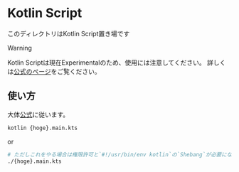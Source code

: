 # Kotlin Script
このディレクトリはKotlin Script置き場です

> [!warning]
> Kotlin Scriptは現在Experimentalのため、使用には注意してください。
> 詳しくは[公式のページ](https://kotlinlang.org/docs/custom-script-deps-tutorial.html)をご覧ください。

## 使い方
大体[公式](https://github.com/Kotlin/kotlin-script-examples/blob/master/jvm/main-kts/MainKts.md)に従います。

```sh
kotlin {hoge}.main.kts
```
or
```sh
# ただしこれをやる場合は権限許可と`#!/usr/bin/env kotlin`の`Shebang`が必要になります。
./{hoge}.main.kts
```
